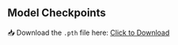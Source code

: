 ## Model Checkpoints  
📥 Download the `.pth` file here: [Click to Download](https://drive.google.com/file/d/1GfbKO41Zb_6EhWpRzPRJZgVUJK8CuQsK/view?usp=sharing)
